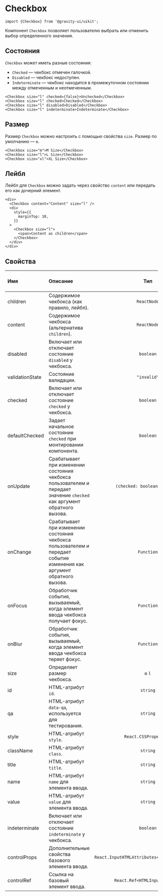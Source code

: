 <!--GITHUB_BLOCK-->

# Checkbox

<!--/GITHUB_BLOCK-->

```tsx
import {Checkbox} from '@gravity-ui/uikit';
```

Компонент `Checkbox` позволяет пользователю выбрать или отменить выбор определенного значения.

## Состояния

`Checkbox` может иметь разные состояния:

- `Checked` — чекбокс отмечен галочкой.
- `Disabled` — чекбокс недоступен.
- `Indeterminate` — чекбокс находится в промежуточном состоянии между отмеченным и неотмеченным.

<!--LANDING_BLOCK

<ExampleBlock
    code={`
<Checkbox size="l" checked={false}>Unchecked</Checkbox>
<Checkbox size="l" checked>Checked</Checkbox>
<Checkbox size="l" disabled>Disabled</Checkbox>
<Checkbox size="l" indeterminate>Indeterminate</Checkbox>
`}
>
    <UIKit.Checkbox size="l" checked={false}>Unchecked</UIKit.Checkbox>
    <UIKit.Checkbox size="l" checked>Checked</UIKit.Checkbox>
    <UIKit.Checkbox size="l" disabled>Disabled</UIKit.Checkbox>
    <UIKit.Checkbox size="l" indeterminate>Indeterminate</UIKit.Checkbox>
</ExampleBlock>

LANDING_BLOCK-->

<!--GITHUB_BLOCK-->

```tsx
<Checkbox size="l" checked={false}>Unchecked</Checkbox>
<Checkbox size="l" checked>Checked</Checkbox>
<Checkbox size="l" disabled>Disabled</Checkbox>
<Checkbox size="l" indeterminate>Indeterminate</Checkbox>
```

<!--/GITHUB_BLOCK-->

## Размер

Размер `Checkbox` можно настроить с помощью свойства `size`. Размер по умолчанию — `m`.

<!--LANDING_BLOCK

<ExampleBlock
    code={`
<Checkbox size="m">M Size</Checkbox>
<Checkbox size="l">L Size</Checkbox>
<Checkbox size="xl">XL Size</Checkbox>
`}
>
    <UIKit.Checkbox size="m">M Size</UIKit.Checkbox>
    <UIKit.Checkbox size="l">L Size</UIKit.Checkbox>
    <UIKit.Checkbox size="xl">XL Size</UIKit.Checkbox>
</ExampleBlock>

LANDING_BLOCK-->

<!--GITHUB_BLOCK-->

```tsx
<Checkbox size="m">M Size</Checkbox>
<Checkbox size="l">L Size</Checkbox>
<Checkbox size="xl">XL Size</Checkbox>
```

<!--/GITHUB_BLOCK-->

## Лейбл

Лейбл для `Checkbox` можно задать через свойство `content` или передать его как дочерний элемент.

<!--LANDING_BLOCK

<ExampleBlock
    code={`
 <div>
  <Checkbox content="Content" size="l" />
  <div
      style={{
          marginTop: 10,
      }}
  >
      <Checkbox size="l">
          <span>Content as children</span>
      </Checkbox>
  </div>
</div>
`}
>
 <div>
  <UIKit.Checkbox content="Content" size="l" />
  <div
      style={{
          marginTop: 10,
      }}
  >
      <UIKit.Checkbox size="l">
          <span>Content as children</span>
      </UIKit.Checkbox>
  </div>
</div>
</ExampleBlock>

LANDING_BLOCK-->

<!--GITHUB_BLOCK-->

```tsx
<div>
  <Checkbox content="Content" size="l" />
  <div
    style={{
      marginTop: 10,
    }}
  >
    <Checkbox size="l">
      <span>Content as children</span>
    </Checkbox>
  </div>
</div>
```

<!--/GITHUB_BLOCK-->

## Свойства

| Имя             | Описание                                                                                                                |                      Тип                      | Значение по умолчанию |
| :-------------- | :---------------------------------------------------------------------------------------------------------------------- | :-------------------------------------------: | :-------------------: |
| children        | Содержимое чекбокса (как правило, лейбл).                                                                               |                  `ReactNode`                  |                       |
| content         | Содержимое чекбокса (альтернатива `children`).                                                                          |                  `ReactNode`                  |                       |
| disabled        | Включает или отключает состояние `disabled` у чекбокса.                                                                 |                   `boolean`                   |        `false`        |
| validationState | Состояние валидации.                                                                                                    |                  `"invalid"`                  |                       |
| checked         | Включает или отключает состояние `checked` у чекбокса.                                                                  |                   `boolean`                   |        `false`        |
| defaultChecked  | Задает начальное состояние `checked` при монтировании компонента.                                                       |                   `boolean`                   |        `false`        |
| onUpdate        | Срабатывает при изменении состояния чекбокса пользователем и передает значение `checked` как аргумент обратного вызова. |         `(checked: boolean) => void`          |                       |
| onChange        | Срабатывает при изменении состояния чекбокса пользователем и передает событие изменения как аргумент обратного вызова.  |                  `Function`                   |                       |
| onFocus         | Обработчик события, вызываемый, когда элемент ввода чекбокса получает фокус.                                            |                  `Function`                   |                       |
| onBlur          | Обработчик события, вызываемый, когда элемент ввода чекбокса теряет фокус.                                              |                  `Function`                   |                       |
| size            | Определяет размер чекбокса.                                                                                             |                    `m` `l`                    |          `m`          |
| id              | HTML-атрибут `id`.                                                                                                      |                   `string`                    |                       |
| qa              | HTML-атрибут `data-qa`, используется для тестирования.                                                                  |                   `string`                    |                       |
| style           | HTML-атрибут `style`.                                                                                                   |             `React.CSSProperties`             |                       |
| className       | HTML-атрибут `class`.                                                                                                   |                   `string`                    |                       |
| title           | HTML-атрибут `title`.                                                                                                   |                   `string`                    |                       |
| name            | HTML-атрибут `name` для элемента ввода.                                                                                 |                   `string`                    |                       |
| value           | HTML-атрибут `value` для элемента ввода.                                                                                |                   `string`                    |                       |
| indeterminate   | Включает или отключает состояние `indeterminate` у чекбокса.                                                            |                   `boolean`                   |        `false`        |
| controlProps    | Дополнительные свойства базового элемента ввода.                                                                        | `React.InputHTMLAttributes<HTMLInputElement>` |                       |
| controlRef      | Ссылка на базовый элемент ввода.                                                                                        |         `React.Ref<HTMLInputElement>`         |                       |
